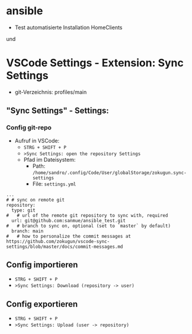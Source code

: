 # ansible
- Test automatisierte Installation HomeClients

und

# VSCode Settings - Extension: Sync Settings
- git-Verzeichnis: profiles/main
## "Sync Settings" - Settings:
### Config git-repo
- Aufruf in VSCode:
  - `STRG + SHIFT + P`
  - `>Sync Settings: open the repository Settings`
  - Pfad im Dateisystem:
    - Path: `/home/sandro/.config/Code/User/globalStorage/zokugun.sync-settings`
    - File: `settings.yml`
```
...
# # sync on remote git
repository:
  type: git
#   # url of the remote git repository to sync with, required
  url: git@github.com:sanmue/ansible_test.git
#   # branch to sync on, optional (set to `master` by default)
  branch: main
#   # how to personalize the commit messages at https://github.com/zokugun/vscode-sync-settings/blob/master/docs/commit-messages.md
```

## Config importieren
- `STRG + SHIFT + P`
- `>Sync Settings: Download (repository -> user)`

## Config exportieren
- `STRG + SHIFT + P`
- `>Sync Settings: Upload (user -> repository)`

